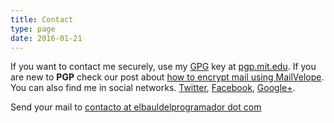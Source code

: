 ```yaml
---
title: Contact
type: page
date: 2016-01-21
---
```


If you want to contact me securely, use my [GPG][1] key at <a href="https://keyserver.ubuntu.com/pks/lookup?op=get&search=0xEAA64436FF28D590" target="_blank">pgp.mit.edu</a>. If you are new to __PGP__ check our post about [how to encrypt mail using MailVelope][2]. You can also find me in social networks. <a href="https://twitter.com/elbaulp" title="@Elbaulp" target="_blank">Twitter</a>, <a href="https://www.facebook.com/elbauldelprogramador" title="El Baúl del Programador" target="_blank">Facebook</a>, <a href="https://plus.google.com/+Elbauldelprogramador/posts" title="+Elbauldelprogramador" target="_blank">Google+</a>.

Send your mail to <a href="mailto:contacto@elbauldelprogramador.com" target="_blank" title="contacto @ elbauldelprogramador dot com">contacto at elbauldelprogramador dot com</a>


 [1]: https://elbauldelprogramador.com/editar-y-crear-archivos-cifrados-con-gpg-en-vim/ "Editar y crear archivos cifrados con GPG en Vim"
 [2]: https://elbauldelprogramador.com/como-cifrar-correos-con-gpg-con-mailvelope/ "Cómo cifrar correos con GPG usando Mailvelope"
